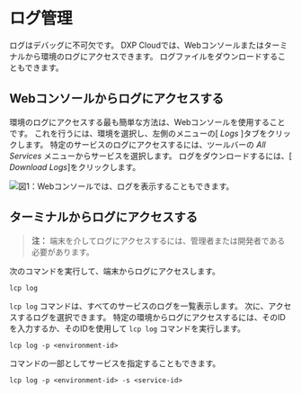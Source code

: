 # ログ管理

ログはデバッグに不可欠です。 DXP Cloudでは、Webコンソールまたはターミナルから環境のログにアクセスできます。 ログファイルをダウンロードすることもできます。

## Webコンソールからログにアクセスする

環境のログにアクセスする最も簡単な方法は、Webコンソールを使用することです。 これを行うには、環境を選択し、左側のメニューの[ *Logs* ]タブをクリックします。 特定のサービスのログにアクセスするには、ツールバーの *All Services* メニューからサービスを選択します。 ログをダウンロードするには、[ *Download Logs*]をクリックします。

![図1：Webコンソールでは、ログを表示することもできます。](./log-management/images/01.png)

## ターミナルからログにアクセスする

> **注：** 端末を介してログにアクセスするには、管理者または開発者である必要があります。

次のコマンドを実行して、端末からログにアクセスします。

``` shell
lcp log
```

`lcp log` コマンドは、すべてのサービスのログを一覧表示します。 次に、アクセスするログを選択できます。 特定の環境からログにアクセスするには、そのIDを入力するか、そのIDを使用して `lcp log` コマンドを実行します。

``` shell
lcp log -p <environment-id>
```

コマンドの一部としてサービスを指定することもできます。

``` shell
lcp log -p <environment-id> -s <service-id>
```
